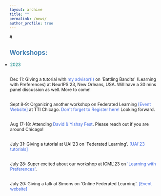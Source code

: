 ```yaml
---
layout: archive
title: ""
permalink: /news/
author_profile: true
---
```


<html>
<head>
<style>
a:link {
  color: RoyalBlue;
  background-color: transparent;
  text-decoration: none;
}

a:visited {
  color: Purple;
  background-color: transparent;
  text-decoration: none;
}

a:hover {
  color: RoyalBlue;
  background-color: transparent;
  text-decoration: underline;
}

a:active {
  color: DarkRed;
  background-color: transparent;
  text-decoration: underline;
}
</style>  
</head>  
 
<body>  
  
#<h2 style="color:SteelBlue;" vspace="-2px;">Workshops:</h2>
  
<ul style="margin:1;padding:1">

<li> <font color="#008080">2023</font>

<br> Dec 11: Giving a tutorial with <a href="https://ece.iisc.ac.in/~aditya/" LINK="red"> my advisor(!) </a> on 'Battling Bandits' (Learning with Preferences) at NeurIPS'23, New Orleans, USA. Will have a 30 mins panel discussion as well. More to come!
  
<br> Sept 8-9: Organizing another workshop on Federated Learning <a href="https://sites.google.com/view/tticfl-summerworkshop2023/home?authuser=0" LINK="red"> [Event Website] </a> at TTI Chicago. <a href="https://docs.google.com/forms/d/e/1FAIpQLSepy6GbgB9Jna-jGOPRguH48HWXN9es24LeYqJffTQIouEoXA/viewform" LINK="red"> Don't forget to Register here! </a> Looking forward.
  
<br> Aug 17-18: Attending <a href="https://sites.google.com/view/davidfestyishayfest" LINK="red">David & Yishay Fest</a>. Please reach out if you are around Chicago!

 <br> July 31: Giving a tutorial at UAI'23 on 'Federated Learning'. <a href="https://www.auai.org/uai2023/tutorials" LINK="red">[UAI'23 tutorials]</a>

 <br> July 28: Super excited about our workshop at ICML'23 on <a href="https://sites.google.com/view/mfpl-icml-2023" LINK="red">'Learning with Preferences'</a>.
    
 <br> July 20: Giving a talk at Simons on 'Online Federated Learning'. <a href="https://simons.berkeley.edu/workshops/federated-collaborative-learning/schedule" LINK="red">[Event website]</a>
</li>
  
  
</ul>   
 
  
</body>
</html>
